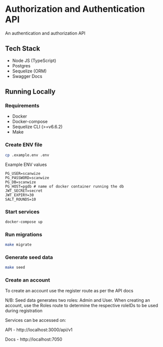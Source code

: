 # Authorization and Authentication API

An authentication and authorization API

## Tech Stack

- Node JS (TypeScript)
- Postgres
- Sequelize (ORM)
- Swagger Docs

## Running Locally

### Requirements

- Docker
- Docker-compose
- Sequelize CLI (>=v6.6.2)
- Make

### Create ENV file

```bash
cp .example.env .env
```

Example ENV values

```
PG_USER=scanwize
PG_PASSWORD=scanwize
PG_DB=scanwize
PG_HOST=pgdb # name of docker container running the db
JWT_SECRET=secret
JWT_EXPIRY=30
SALT_ROUNDS=10
```

### Start services

```bash
docker-compose up
```

### Run migrations

```bash
make migrate
```

### Generate seed data

```bash
make seed
```

### Create an account

To create an account use the register route as per the API docs

N/B: Seed data generates two roles: Admin and User. When creating an account, use the Roles route to
determine the respective roleIDs to be used during registration

Services can be accessed on:

API - http://localhost:3000/api/v1

Docs - http://localhost:7050
